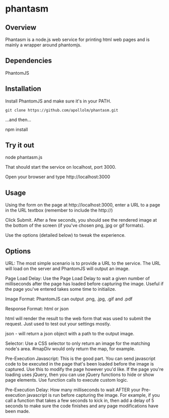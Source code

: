 phantasm
========

## Overview

Phantasm is a node.js web service for printing html web pages and is mainly a wrapper around phantomjs.  

## Dependencies

PhantomJS

## Installation

Install PhantomJS and make sure it's in your PATH.

`git clone https://github.com/apollolm/phantasm.git`

...and then...

npm install

## Try it out

node phantasm.js

That should start the service on localhost, port 3000.

Open your browser and type http://localhost:3000

## Usage

Using the form on the page at http://localhost:3000, enter a URL to a page in the URL textbox (remember to include the http://)

Click Submit.  After a few seconds, you should see the rendered image at the bottom of the screen (if you've chosen png, jpg or gif formats).

Use the options (detailed below) to tweak the experience.

## Options
URL:
The most simple scenario is to provide a URL to the service.  The URL will load on the server and PhantomJS will output an image.


Page Load Delay:
Use the Page Load Delay to wait a given number of milliseconds after the page has loaded before capturing the image.  Useful if the page you've entered takes some time to initialize.

Image Format:
PhantomJS can output .png, .jpg, .gif and .pdf

Response Format:
html or json

html will render the result to the web form that was used to submit the request.  Just used to test out your settings mostly.

json - will return a json object with a path to the output image.

Selector:
Use a CSS selector to only return an image for the matching node's area. #mapDiv would only return the map, for example.

Pre-Execution Javascript:
This is the good part.
You can send javascript code to be executed in the page that's been loaded before the image is captured.  Use this to modify the page however you'd like.  If the page you're loading uses jQuery, then you can use jQuery functions to hide or show page elements.  Use function calls to execute custom logic.

Pre-Execution Delay:
How many milliseconds to wait AFTER your Pre-execution javascript is run before capturing the image.
For example, if you call a function that takes a few seconds to kick in, then add a delay of 5 seconds to make sure the code finishes and any page modifications have been made.






